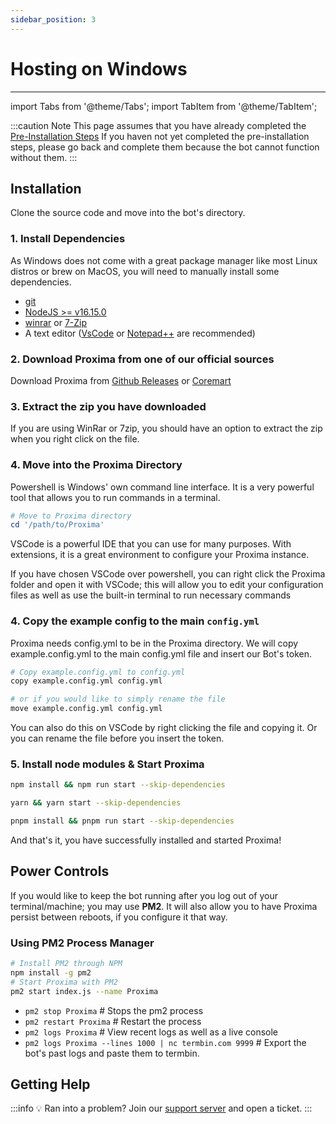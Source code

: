 ```yaml
---
sidebar_position: 3
---
```


# Hosting on Windows

---

import Tabs from '@theme/Tabs';
import TabItem from '@theme/TabItem';

:::caution Note
This page assumes that you have already completed the [Pre-Installation Steps](/docs/Setup/pre-installation) If you haven not yet completed the pre-installation steps, please go back and complete them because the bot cannot function without them.
:::

## Installation

Clone the source code and move into the bot's directory.

### 1. Install Dependencies

As Windows does not come with a great package manager like most Linux distros or brew on MacOS, you will need to manually install some dependencies.

- [git](https://git-scm.com/downloads)
- [NodeJS >= v16.15.0](https://nodejs.org/en/download/)
- [winrar](https://www.winrar.com/download.html) or [7-Zip](https://www.7-zip.org/download.html)
- A text editor ([VsCode](https://code.visualstudio.com/download) or [Notepad++](https://notepad-plus-plus.org/download/v6.9.4.html) are recommended)

### 2. Download Proxima from one of our official sources

Download Proxima from [Github Releases](https://github.com/NeuShore/Proxima/releases/latest) or [Coremart](https://coremart.net/resources/Proxima-the-future.33)

### 3. Extract the zip you have downloaded

If you are using WinRar or 7zip, you should have an option to extract the zip when you right click on the file.

### 4. Move into the Proxima Directory

<Tabs>
<TabItem value="powershell" label="Using Powershell">

Powershell is Windows' own command line interface. It is a very powerful tool that allows you to run commands in a terminal.

```powershell
# Move to Proxima directory
cd '/path/to/Proxima'
```

</TabItem>
<TabItem value="vsc" label="Using VSCode">
VSCode is a powerful IDE that you can use for many purposes. With extensions, it is a great environment to configure your Proxima instance.

If you have chosen VSCode over powershell, you can right click the Proxima folder and open it with VSCode; this will allow you to edit your configuration files
as well as use the built-in terminal to run necessary commands

</TabItem>
</Tabs>

### 4. Copy the example config to the main `config.yml`

Proxima needs config.yml to be in the Proxima directory. We will copy example.config.yml to the main config.yml file and insert our Bot's token.

```bash
# Copy example.config.yml to config.yml
copy example.config.yml config.yml

# or if you would like to simply rename the file
move example.config.yml config.yml
```

You can also do this on VSCode by right clicking the file and copying it. Or you can rename the file before you insert the token.

### 5. Install node modules & Start Proxima

<Tabs>
<TabItem value="npm" label="npm">

```bash
npm install && npm run start --skip-dependencies
```

</TabItem>
<TabItem value="yarn" label="Yarn">

```bash
yarn && yarn start --skip-dependencies
```

</TabItem>
<TabItem value="pnpm" label="pnpm (recommended)">

```bash
pnpm install && pnpm run start --skip-dependencies
```

</TabItem>
</Tabs>

And that's it, you have successfully installed and started Proxima!

## Power Controls

If you would like to keep the bot running after you log out of your terminal/machine; you may use **PM2**. It will also allow you to have Proxima persist between reboots, if you configure it that way.

### Using PM2 Process Manager

```bash
# Install PM2 through NPM
npm install -g pm2
# Start Proxima with PM2
pm2 start index.js --name Proxima
```

- `pm2 stop Proxima` # Stops the pm2 process
- `pm2 restart Proxima` # Restart the process
- `pm2 logs Proxima` # View recent logs as well as a live console
- `pm2 logs Proxima --lines 1000 | nc termbin.com 9999` # Export the bot's past logs and paste them to termbin.

## Getting Help

:::info 💡 Ran into a problem?
Join our [support server](https://neushore.dev/discord) and open a ticket.
:::
